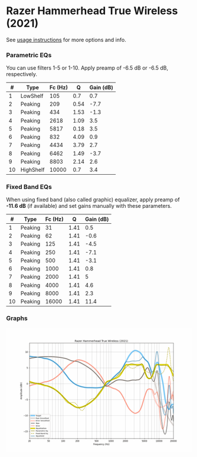 # Razer Hammerhead True Wireless (2021)
See [usage instructions](https://github.com/jaakkopasanen/AutoEq#usage) for more options and info.

### Parametric EQs
You can use filters 1-5 or 1-10. Apply preamp of -6.5 dB or -6.5 dB, respectively.

|   # | Type      |   Fc (Hz) |    Q |   Gain (dB) |
|-----|-----------|-----------|------|-------------|
|   1 | LowShelf  |       105 | 0.7  |         0.7 |
|   2 | Peaking   |       209 | 0.54 |        -7.7 |
|   3 | Peaking   |       434 | 1.53 |        -1.3 |
|   4 | Peaking   |      2618 | 1.09 |         3.5 |
|   5 | Peaking   |      5817 | 0.18 |         3.5 |
|   6 | Peaking   |       832 | 4.09 |         0.9 |
|   7 | Peaking   |      4434 | 3.79 |         2.7 |
|   8 | Peaking   |      6462 | 1.49 |        -3.7 |
|   9 | Peaking   |      8803 | 2.14 |         2.6 |
|  10 | HighShelf |     10000 | 0.7  |         3.4 |

### Fixed Band EQs
When using fixed band (also called graphic) equalizer, apply preamp of **-11.6 dB** (if available) and set gains manually with these parameters.

|   # | Type    |   Fc (Hz) |    Q |   Gain (dB) |
|-----|---------|-----------|------|-------------|
|   1 | Peaking |        31 | 1.41 |         0.5 |
|   2 | Peaking |        62 | 1.41 |        -0.6 |
|   3 | Peaking |       125 | 1.41 |        -4.5 |
|   4 | Peaking |       250 | 1.41 |        -7.1 |
|   5 | Peaking |       500 | 1.41 |        -3.1 |
|   6 | Peaking |      1000 | 1.41 |         0.8 |
|   7 | Peaking |      2000 | 1.41 |         5   |
|   8 | Peaking |      4000 | 1.41 |         4.6 |
|   9 | Peaking |      8000 | 1.41 |         2.3 |
|  10 | Peaking |     16000 | 1.41 |        11.4 |

### Graphs
![](./Razer%20Hammerhead%20True%20Wireless%20(2021).png)
